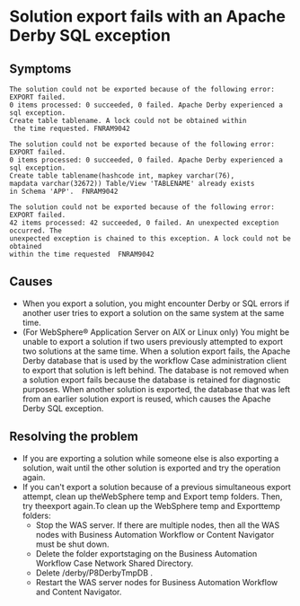 # Solution export fails with an Apache Derby SQL exception

## Symptoms

```
The solution could not be exported because of the following error: EXPORT failed. 
0 items processed: 0 succeeded, 0 failed. Apache Derby experienced a sql exception.
Create table tablename. A lock could not be obtained within
 the time requested. FNRAM9042
```

```
The solution could not be exported because of the following error: EXPORT failed. 
0 items processed: 0 succeeded, 0 failed. Apache Derby experienced a sql exception. 
Create table tablename(hashcode int, mapkey varchar(76), 
mapdata varchar(32672)) Table/View 'TABLENAME' already exists 
in Schema 'APP'.  FNRAM9042
```

```
The solution could not be exported because of the following error: EXPORT failed. 
42 items processed: 42 succeeded, 0 failed. An unexpected exception occurred. The 
unexpected exception is chained to this exception. A lock could not be obtained 
within the time requested  FNRAM9042
```

## Causes

- When you export a solution, you might encounter Derby or SQL errors if another user tries to
export a solution on the same system at the same time.
- (For WebSphere® Application
Server on AIX or
Linux only) You might be unable to export a solution if two users previously attempted to export two
solutions at the same time. When a solution export fails, the Apache Derby database that is used
by the workflow Case administration client to export that solution is left behind. The database is
not removed when a solution export fails because the database is retained for diagnostic purposes.
When another solution is exported, the database that was left from an earlier solution export is
reused, which causes the Apache Derby SQL exception.

## Resolving the problem

- If you are exporting a solution while someone else is also exporting a solution, wait until the
other solution is exported and try the operation again.
- If you can't export a solution because of a previous simultaneous export attempt, clean up theWebSphere temp and Export temp folders. Then, try theexport again.To clean up the WebSphere temp and Exporttemp folders:
    - Stop the WAS server. If there are multiple nodes, then all the WAS nodes with Business
Automation Workflow or Content Navigator must be shut down.
    - Delete the folder exportstaging on the Business Automation Workflow Case
Network Shared Directory.
    - Delete <WebSphere install location>/derby/P8DerbyTmpDB .
    - Restart the WAS server nodes for Business Automation Workflow and Content Navigator.